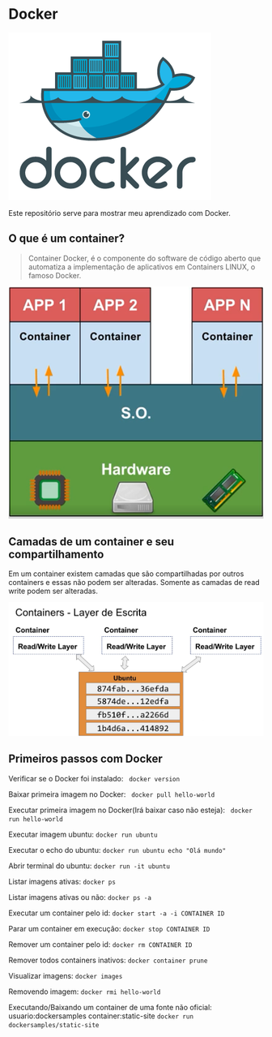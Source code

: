 # Docker
![](/homepage-docker-logo.png)

Este repositório serve para mostrar meu aprendizado com Docker.

## O que é um container?
<blockquote>Container Docker, é o componente do software de código aberto que automatiza a implementação de aplicativos em Containers LINUX, o famoso Docker.</blockquote>

 ![](/Container.png)
 
## Camadas de um container e seu compartilhamento

Em um container existem camadas que são compartilhadas por outros containers e essas não podem ser alteradas. Somente as camadas de read write podem ser alteradas.

 ![](/Camadas.jpg)


## Primeiros passos com Docker

Verificar se o Docker foi instalado:
` docker version`

Baixar primeira imagem no Docker:
` docker pull hello-world`

Executar primeira imagem no Docker(Irá baixar caso não esteja):
` docker run hello-world`

Executar imagem ubuntu:
`docker run ubuntu`

Executar o echo do ubuntu:
`docker run ubuntu echo "Olá mundo"`

Abrir terminal do ubuntu:
`docker run -it ubuntu`

Listar imagens ativas:
`docker ps`

Listar imagens ativas ou não:
`docker ps -a`

Executar um container pelo id:
`docker start -a -i CONTAINER ID`

Parar um container em execução:
`docker stop CONTAINER ID`

Remover um container pelo id:
`docker rm CONTAINER ID`

Remover todos containers inativos:
`docker container prune`

Visualizar imagens:
`docker images`

Removendo imagem:
`docker rmi hello-world`

Executando/Baixando um container de uma fonte não oficial:
usuario:dockersamples container:static-site
`docker run dockersamples/static-site`


